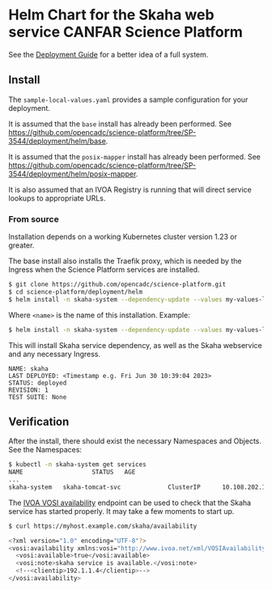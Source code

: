 # Helm Chart for the Skaha web service CANFAR Science Platform

See the [Deployment Guide](../README.md) for a better idea of a full system.

## Install

The `sample-local-values.yaml` provides a sample configuration for your deployment.

It is assumed that the `base` install has already been performed.  See https://github.com/opencadc/science-platform/tree/SP-3544/deployment/helm/base.

It is assumed that the `posix-mapper` install has already been performed.  See https://github.com/opencadc/science-platform/tree/SP-3544/deployment/helm/posix-mapper.

It is also assumed that an IVOA Registry is running that will direct service lookups to appropriate URLs.

### From source

Installation depends on a working Kubernetes cluster version 1.23 or greater.

The base install also installs the Traefik proxy, which is needed by the Ingress when the Science Platform services are installed.

```sh
$ git clone https://github.com/opencadc/science-platform.git
$ cd science-platform/deployment/helm
$ helm install -n skaha-system --dependency-update --values my-values-local.yaml <name> ./skaha
```

Where `<name>` is the name of this installation.  Example:
```sh
$ helm install -n skaha-system --dependency-update --values my-values-local.yaml skaha ./skaha
```
This will install Skaha service dependency, as well as the Skaha webservice and any necessary Ingress.
```
NAME: skaha
LAST DEPLOYED: <Timestamp e.g. Fri Jun 30 10:39:04 2023>
STATUS: deployed
REVISION: 1
TEST SUITE: None
```

## Verification

After the install, there should exist the necessary Namespaces and Objects.  See the Namespaces:

```sh
$ kubectl -n skaha-system get services
NAME                   STATUS   AGE
...
skaha-system   skaha-tomcat-svc             ClusterIP      10.108.202.148   <none>        8080/TCP            41m
```

The [IVOA VOSI availability](https://www.ivoa.net/documents/VOSI/20170524/REC-VOSI-1.1.html#tth_sEc5.5) endpoint can be used to
check that the Skaha service has started properly.  It may take a few moments to start up.

```sh
$ curl https://myhost.example.com/skaha/availability

<?xml version="1.0" encoding="UTF-8"?>
<vosi:availability xmlns:vosi="http://www.ivoa.net/xml/VOSIAvailability/v1.0">
  <vosi:available>true</vosi:available>
  <vosi:note>skaha service is available.</vosi:note>
  <!--<clientip>192.1.1.4</clientip>-->
</vosi:availability>
```
